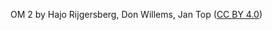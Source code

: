 OM 2 by Hajo Rijgersberg, Don Willems, Jan Top ([CC BY 4.0](https://creativecommons.org/licenses/by/4.0/))

